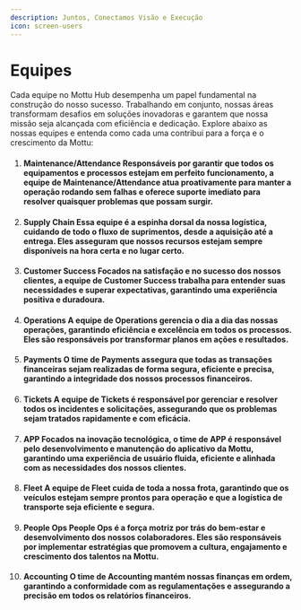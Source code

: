 ```yaml
---
description: Juntos, Conectamos Visão e Execução
icon: screen-users
---
```


# Equipes

Cada equipe no Mottu Hub desempenha um papel fundamental na construção do nosso sucesso. Trabalhando em conjunto, nossas áreas transformam desafios em soluções inovadoras e garantem que nossa missão seja alcançada com eficiência e dedicação. Explore abaixo as nossas equipes e entenda como cada uma contribui para a força e o crescimento da Mottu:

1. #### **Maintenance/Attendance** Responsáveis por garantir que todos os equipamentos e processos estejam em perfeito funcionamento, a equipe de Maintenance/Attendance atua proativamente para manter a operação rodando sem falhas e oferece suporte imediato para resolver quaisquer problemas que possam surgir.
2. #### **Supply Chain** Essa equipe é a espinha dorsal da nossa logística, cuidando de todo o fluxo de suprimentos, desde a aquisição até a entrega. Eles asseguram que nossos recursos estejam sempre disponíveis na hora certa e no lugar certo.
3. #### **Customer Success** Focados na satisfação e no sucesso dos nossos clientes, a equipe de Customer Success trabalha para entender suas necessidades e superar expectativas, garantindo uma experiência positiva e duradoura.
4. #### **Operations** A equipe de Operations gerencia o dia a dia das nossas operações, garantindo eficiência e excelência em todos os processos. Eles são responsáveis por transformar planos em ações e resultados.
5. #### **Payments** O time de Payments assegura que todas as transações financeiras sejam realizadas de forma segura, eficiente e precisa, garantindo a integridade dos nossos processos financeiros.
6. #### **Tickets** A equipe de Tickets é responsável por gerenciar e resolver todos os incidentes e solicitações, assegurando que os problemas sejam tratados rapidamente e com eficácia.
7. #### **APP** Focados na inovação tecnológica, o time de APP é responsável pelo desenvolvimento e manutenção do aplicativo da Mottu, garantindo uma experiência de usuário fluida, eficiente e alinhada com as necessidades dos nossos clientes.
8. #### **Fleet** A equipe de Fleet cuida de toda a nossa frota, garantindo que os veículos estejam sempre prontos para operação e que a logística de transporte seja eficiente e segura.
9. #### **People Ops** People Ops é a força motriz por trás do bem-estar e desenvolvimento dos nossos colaboradores. Eles são responsáveis por implementar estratégias que promovem a cultura, engajamento e crescimento dos talentos na Mottu.
10. #### **Accounting** O time de Accounting mantém nossas finanças em ordem, garantindo a conformidade com as regulamentações e assegurando a precisão em todos os relatórios financeiros.
